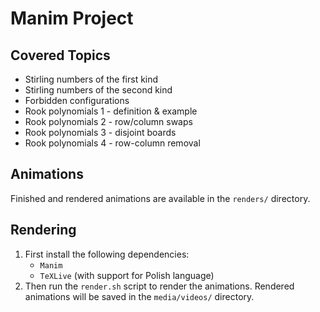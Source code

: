 # Manim Project

## Covered Topics

- Stirling numbers of the first kind
- Stirling numbers of the second kind
- Forbidden configurations
- Rook polynomials 1 - definition & example
- Rook polynomials 2 - row/column swaps <!-- + transposition -->
- Rook polynomials 3 - disjoint boards
- Rook polynomials 4 - row-column removal
<!-- - Rook polynomials 5 - highest factor calculated by usage of complement board -->

## Animations

Finished and rendered animations are available in the `renders/` directory.

## Rendering

1. First install the following dependencies:
    - `Manim`
    - `TeXLive` (with support for Polish language)
1. Then run the `render.sh` script to render the animations. Rendered animations will be saved in the `media/videos/` directory.
